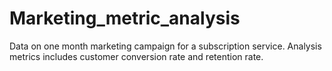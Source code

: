 # Marketing_metric_analysis

Data on one month marketing campaign for a subscription service. Analysis metrics includes customer conversion rate and retention rate. 

